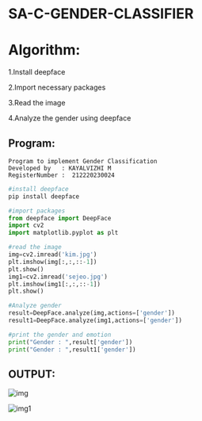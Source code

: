# SA-C-GENDER-CLASSIFIER
# Algorithm:

1.Install deepface

2.Import necessary packages

3.Read the image

4.Analyze the gender using deepface

## Program:
```
Program to implement Gender Classification
Developed by   : KAYALVIZHI M
RegisterNumber :  212220230024
```
```python
#install deepface
pip install deepface

#import packages
from deepface import DeepFace
import cv2
import matplotlib.pyplot as plt

#read the image
img=cv2.imread('kim.jpg')
plt.imshow(img[:,:,::-1])
plt.show()
img1=cv2.imread('sejeo.jpg')
plt.imshow(img1[:,:,::-1])
plt.show()

#Analyze gender
result=DeepFace.analyze(img,actions=['gender'])
result1=DeepFace.analyze(img1,actions=['gender'])

#print the gender and emotion
print("Gender : ",result['gender'])
print("Gender : ",result1['gender'])
```
## OUTPUT:

![img](https://user-images.githubusercontent.com/75413726/173192284-cd363b4a-1d71-41e3-8b4d-e7f6ba606470.jpg)

![img1](https://user-images.githubusercontent.com/75413726/173192290-8ac1df63-3961-420a-9564-4a83b7d29682.jpg)



